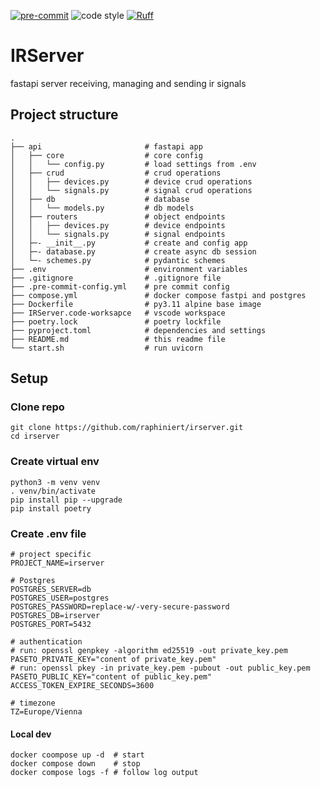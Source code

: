 [![pre-commit](https://img.shields.io/badge/pre--commit-enabled-brightgreen?logo=pre-commit&logoColor=white)](https://github.com/pre-commit/pre-commit)
![code style](https://img.shields.io/badge/code%20style-black-000000.svg)
[![Ruff](https://img.shields.io/endpoint?url=https://raw.githubusercontent.com/charliermarsh/ruff/main/assets/badge/v2.json)](https://github.com/charliermarsh/ruff)

# IRServer

fastapi server receiving, managing and sending ir signals

## Project structure

    .
    ├── api                       # fastapi app
    │   ├── core                  # core config
    │   │   └── config.py         # load settings from .env
    │   ├── crud                  # crud operations
    │   │   ├── devices.py        # device crud operations
    │   │   └── signals.py        # signal crud operations
    │   ├── db                    # database
    │   │   └── models.py         # db models
    │   ├── routers               # object endpoints
    │   │   ├── devices.py        # device endpoints
    │   │   └── signals.py        # signal endpoints
    │   ├─- __init__.py           # create and config app
    │   ├─- database.py           # create async db session
    │   └─- schemes.py            # pydantic schemes
    ├── .env                      # environment variables
    ├── .gitignore                # .gitignore file
    ├── .pre-commit-config.yml    # pre commit config
    ├── compose.yml               # docker compose fastpi and postgres
    ├── Dockerfile                # py3.11 alpine base image
    ├── IRServer.code-worksapce   # vscode workspace
    ├── poetry.lock               # poetry lockfile
    ├── pyproject.toml            # dependencies and settings
    ├── README.md                 # this readme file
    └── start.sh                  # run uvicorn


## Setup

### Clone repo
```shell script
git clone https://github.com/raphiniert/irserver.git
cd irserver
```

### Create virtual env
```shell script
python3 -m venv venv
. venv/bin/activate
pip install pip --upgrade
pip install poetry
```

### Create .env file

```env
# project specific
PROJECT_NAME=irserver

# Postgres
POSTGRES_SERVER=db
POSTGRES_USER=postgres
POSTGRES_PASSWORD=replace-w/-very-secure-password
POSTGRES_DB=irserver
POSTGRES_PORT=5432

# authentication
# run: openssl genpkey -algorithm ed25519 -out private_key.pem
PASETO_PRIVATE_KEY="conent of private_key.pem"
# run: openssl pkey -in private_key.pem -pubout -out public_key.pem
PASETO_PUBLIC_KEY="content of public_key.pem"
ACCESS_TOKEN_EXPIRE_SECONDS=3600

# timezone
TZ=Europe/Vienna
```


#### Local dev

```shell script
docker coompose up -d  # start
docker compose down    # stop
docker compose logs -f # follow log output
```
